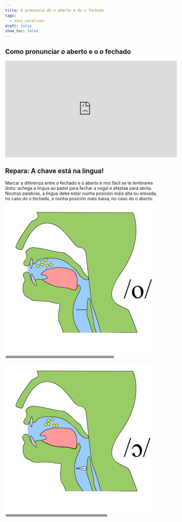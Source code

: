 ```yaml
---
title: A pronuncia do o aberto e do o fechado
tags:
  - sons_vocalicos
draft: false
show_toc: false
---
```

## Como pronunciar *o* aberto e o *o* fechado

<iframe width="560" height="315" src="https://www.youtube.com/embed/2AlQXbux11c?si=HhMFJtg0BmOjwhjn" title="YouTube video player" frameborder="0" allow="accelerometer; autoplay; clipboard-write; encrypted-media; gyroscope; picture-in-picture; web-share" allowfullscreen></iframe>

## Repara: A chave está na lingua!

Marcar a diferenza entre *o* fechado e *o* aberto é moi fácil se te lembrares disto: achega a lingua ao padal para fechar a vogal e afástaa para abrila. Noutras palabras, a lingua debe estar nunha posición máis alta ou elevada, no caso do *o* fechado, e nunha posición máis baixa, no caso do *o* aberto.

![](/img/o_fechado.jpg)

![](/img/o_aberto.jpg)
